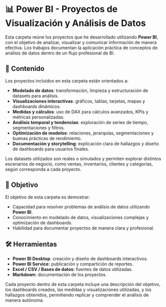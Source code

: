 # 📊 Power BI - Proyectos de Visualización y Análisis de Datos

Esta carpeta reúne los proyectos que he desarrollado utilizando **Power BI**, con el objetivo de analizar, visualizar y comunicar información de manera efectiva. Los trabajos documentan la aplicación práctica de conceptos de análisis de datos dentro de un flujo profesional de BI.

## 📂 Contenido

Los proyectos incluidos en esta carpeta están orientados a:

- **Modelado de datos**: transformación, limpieza y estructuración de datasets para análisis.
- **Visualizaciones interactivas**: gráficos, tablas, tarjetas, mapas y dashboards dinámicos.
- **Medidas y cálculos**: uso de DAX para cálculos avanzados, KPIs y métricas personalizadas.
- **Análisis temporal y tendencias**: exploración de series de tiempo, segmentaciones y filtros.
- **Optimización de modelos**: relaciones, jerarquías, segmentaciones y buenas prácticas de rendimiento.
- **Documentación y storytelling**: explicación clara de hallazgos y diseño de dashboards para usuarios finales.

Los datasets utilizados son reales o simulados y permiten explorar distintos escenarios de negocio, como ventas, inventarios, clientes y categorías, según corresponda a cada proyecto.

## 🎯 Objetivo

El objetivo de esta carpeta es demostrar:

- Capacidad para resolver problemas de análisis de datos utilizando **Power BI**.
- Conocimiento en modelado de datos, visualizaciones complejas y optimización de dashboards.
- Habilidad para documentar proyectos de manera clara y profesional.

## 🛠️ Herramientas

- **Power BI Desktop**: creación y diseño de dashboards interactivos.
- **Power BI Service**: publicación y compartición de reportes.
- **Excel / CSV / Bases de datos**: fuentes de datos utilizadas.
- **Markdown**: documentación de los proyectos.

Cada proyecto dentro de esta carpeta incluye una descripción del objetivo, los dashboards creados, las medidas y visualizaciones utilizadas, y los hallazgos obtenidos, permitiendo replicar y comprender el análisis de manera autónoma.
